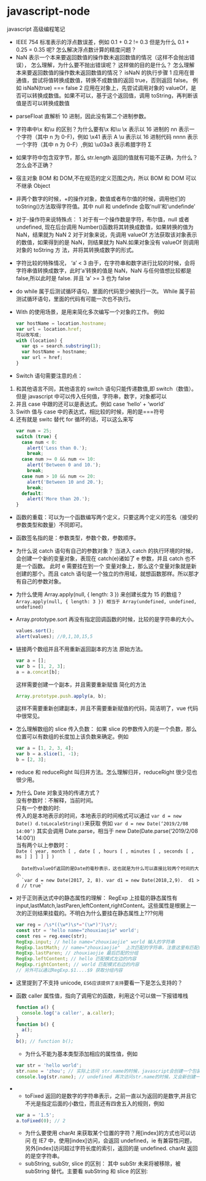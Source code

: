# javascript-node

javascript 高级编程笔记

- IEEE 754 标准表示的浮点数误差，例如 0.1 + 0.2 != 0.3 但是为什么 0.1 + 0.25 = 0.35 呢? 怎么解决浮点数计算的精度问题？
- NaN 表示一个本来要返回数值的操作数未返回数值的情况（这样不会抛出错误）， 怎么理解，为什么要不抛出错误呢？ 这样做的目的是什么？ 怎么理解本来要返回数值的操作数未返回数值的情况？
  isNaN 的执行步骤
  1 应用在普通值，尝试将值转换成数值，转换不成数值的返回 true，否则返回 false。 例如 isNaN(true) === false
  2 应用在对象上，先尝试调用对象的 valueOf，是否可以转换成数值。如果不可以，基于这个返回值，调用 toString，再判断该值是否可以转换成数值

* parseFloat 直解析 10 进制，因此没有第二个进制参数。

* 字符串中\x 和\u 的区别？为什么要有\x 和\u
  \x 表示以 16 进制的 nn 表示一个字符（其中 n 为 0-F)，例如 \x41 表示 A
  \u 表示以 16 进制代码 nnnn 表示一个字符（其中 n 为 0-F）,例如 \u03a3 表示希腊字符 Σ

* 如果字符中包含双字节，那么 str.length 返回的值就有可能不正确，为什么？ 怎么会不正确？
* 宿主对象 BOM 和 DOM,不在规范的定义范围之内，所以 BOM 和 DOM 可以不继承 Object
* 非两个数字的时候，+的操作对象，数值或者布尔值的时候，调用他们的 toString()方法取得字符值。其中 null 和 undefinde 会取’null’和’undefinde’
* 对于-操作符来说特殊点：
  1 对于有一个操作数是字符，布尔值，null 或者 undefined, 现在后台调用 Number()函数将其转换成数值，如果转换的值为 NaN，结果就为 NaN
  2 对于对象来说，先调用 valueOf 方法获取该对象表示的数值，如果得到的是 NaN，则结果就为 NaN.如果对象没有 valueOf 则调用对象的 toString 方 法，并将其转换成数字的形式。
* 字符比较的特殊情况， ‘a’ < 3 由于，在字符串和数字进行比较的时候，会将字符串值转换成数字，此时’a’转换的值是 NaN，NaN 与任何值想比较都是 false,所以此时是 false. 并且 ‘a’ >= 3 也为 false
* do while 属于后测试循环语句，里面的代码至少被执行一次。 While 属于前测试循环语句，里面的代码有可能一次也不执行。
* With 的使用场景，是用来简化多次编写一个对象的工作。
  例如
  ```javascript
  var hostName = location.hostname;
  var url = location.href;
  可以改写成;
  with (location) {
    var qs = search.substring(1);
    var hostName = hostname;
    var url = href;
  }
  ```
* Switch 语句需要注意的点：

1. 和其他语言不同，其他语言的 switch 语句只能传递数值,即 switch（数值）。但是 javascript 中可以传入任何值，字符串，数字，对象都可以
2. 并且 case 中跟的还可以是表达式。例如 case ‘hello’ + ‘world’
3. Swith 值与 case 中的表达式，相比较的时候，用的是===符号
4. 还有就是 switc 替代 for 循环的话，可以这么来写
   ```javascript
   var num = 25;
   switch (true) {
     case num < 0:
       alert('Less than 0.');
       break;
     case num >= 0 && num <= 10:
       alert('Between 0 and 10.');
       break;
     case num > 10 && num <= 20:
       alert('Between 10 and 20.');
       break;
     default:
       alert('More than 20.');
   }
   ```

- 函数的重载：可以为一个函数编写两个定义，只要这两个定义的签名（接受的参数类型和数量）不同即可。
- 函数签名指的是：参数类型，参数个数，参数顺序。
- 为什么说 catch 语句有自己的参数对象？
  当进入 catch 的执行环境的时候，会创建一个新的变量对象，表现在 catch(e)诸如了 e 参数，并且 catch 也不是一个函数。 此时 e 需要挂在到一个
  变量对象上，那么这个变量对象就是新创建的那个。而且 catch 语句是一个独立的作用域，就想函数那样。所以那才有自己的参数对象。
- 为什么使用 Array.apply(null, { length: 3 }) 来创建长度为 15 的数组？
  `Array.apply(null, { length: 3 }) 相当于 Array(undefined, undefined, undefined)`
- Array.prototype.sort 再没有指定回调函数的时候，比较的是字符串的大小。
  ```javascript
  values.sort();
  alert(values); //0,1,10,15,5
  ```
- 链接两个数组并且不用重新返回副本的方法
  原始方法。
  ```javascript
  var a = [];
  var b = [1, 2, 3];
  a = a.concat[b];
  ```
  这样需要创建一个副本，并且需要重新赋值
  简化的方法
  ```javascript
  Array.prototype.push.apply(a, b);
  ```
  这样不需要重新创建副本，并且不需要重新赋值的代码，简洁明了，vue 代码中很常见。
- 怎么理解数组的 slice 传入负数： 如果 slice 的参数传入的是一个负数，那么位置可以有数组的长度加上该负数来确定。例如
  ```javascript
  var a = [1, 2, 3, 4];
  var b = a.slice(1, -1);
  b = [2, 3];
  ```
- reduce 和 reduceRight 叫归并方法。怎么理解归并，reduceRight 很少见也很少用。
- 为什么 Date 对象支持的传递方式？  
   没有参数时：不解释，当前时间。  
   只有一个参数的时:  
   传入的是本地表示的时间，本地表示的时间格式可以通过 `var d = new Date() d.toLocaleString()`来获取
  例如 `var d = new Date(‘2019/2/08 14:00’)` 其实会调用 Date.parse，相当于 new Date(Date.parse(‘2019/2/08 14:00’))  
   当有两个以上参数时：  
   `Date ( year, month [ , date [ , hours [ , minutes [ , seconds [ , ms ] ] ] ] ] )`

      	Date的valueOf返回的是Date的毫秒表示，这也就是为什么可以直接比较两个时间的大小
      	`var d = new Date(2017, 2, 8). var d1 = new Date(2018,2,9).  d1 > d // true`

- 对于正则表达式中的静态属性的理解：
  RegExp 上挂载的静态属性有 input,lastMatch,lastParen,leftContent,rightContent。这些属性是根据上一次的正则结果挂载的。不明白为什么要挂在静态属性上???何用

  ```javascript
  var reg = /\s*((\w*)\s*="(\w*)")\s*/;
  const str = 'hello name="zhouxiaojie" world';
  const res = reg.exec(str);
  RegExp.input; // hello name="zhouxiaojie" world 输入的字符串
  RegExp.lastMath; // name="zhouxiaojie"  上次匹配的字符串，注意这里有匹配的空格
  RegExp.lastParen; // zhouxiaojie 最后匹配的分组
  RegExp.leftContent; // hello 匹配模式左边的内容
  RegExp.rightContent; // world 匹配模式右边的内容
  // 另外可以通过RegExp.$1....$9 获取分组内容
  ```

- 这里提到了不支持 unicode, `ES6应该提供了支持`要看一下是怎么支持的？
- 函数 caller 属性值，指向了调用它的函数，利用这个可以做一下报错堆栈
  ```javascript
  function a() {
    console.log('a caller', a.caller);
  }
  function b() {
    a();
  }
  b(); // function b();
  ```
  - 为什么不能为基本类型添加相应的属性值，例如
  ```javascript
  var str = 'hello world';
  str.name = 'zhou'; // 实际上访问 str.name的时候，javascript会创建一个包装对象，但是执行完这一行代码之后随即销毁
  console.log(str.name); // undefined 再次访问str.name的时候，又会新创建一个包装对象，此时的包装对象是没有.name这个属性的
  ```
- - toFixed 返回的是数字的字符串表示，之前一直以为返回的是数字,并且它不光是指定后面的小数位，而且还有四舍五入的规则，例如
  ```javascript
  var a = '1.5';
  a.toFixed(0); // 2
  ```
  - 为什么要使用 charAt 来获取某个位置的字符？用[index]的方式也可以访问
    在 IE7 中，使用[index]访问，会返回 undefined，ie 有兼容性问题，另外[index]访问超过字符长度的索引，返回的是 undefined. charAt 返回的是空字符串。
  - subString, subStr, slice 的区别：
    其中 subStr 未来将被移除，被 subString 替代。主要看 subString 和 slice 的区别:
